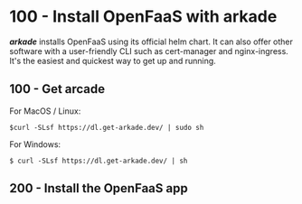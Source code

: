 # 100 - Install OpenFaaS with arkade

***arkade*** installs OpenFaaS using its official helm chart. It can also offer other software with a user-friendly CLI such as cert-manager and nginx-ingress. It's the easiest and quickest way to get up and running.

## 100 - Get arcade

For MacOS / Linux:

```$curl -SLsf https://dl.get-arkade.dev/ | sudo sh```

For Windows:

```$ curl -SLsf https://dl.get-arkade.dev/ | sh```

## 200 - Install the OpenFaaS app

